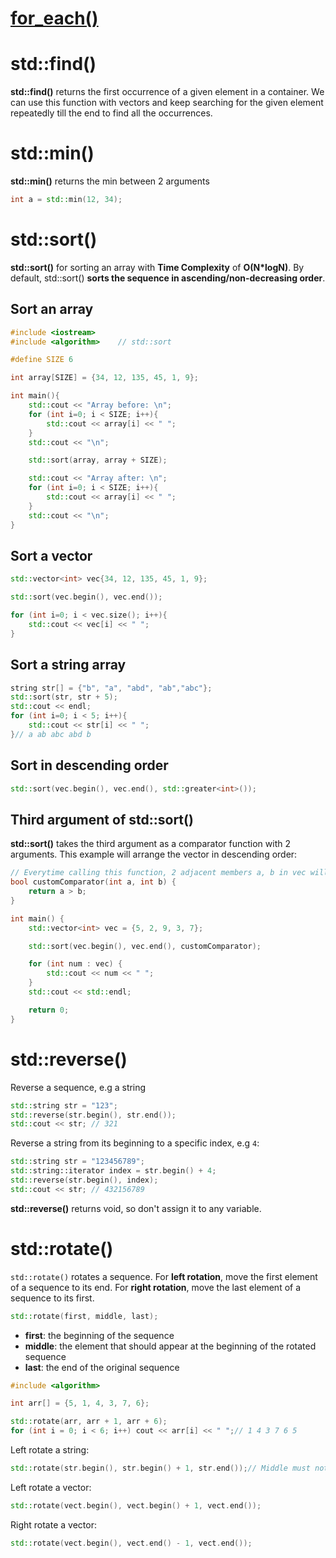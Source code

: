 # [for_each()](https://github.com/TranPhucVinh/Cplusplus/tree/master/Introduction/Function#for_each)

# std::find()
**std::find()** returns the first occurrence of a given element in a container. We can use this function with vectors and keep searching for the given element repeatedly till the end to find all the occurrences.
# std::min()
**std::min()** returns the min between 2 arguments
```cpp
int a = std::min(12, 34);
```
# std::sort()
**std::sort()** for sorting an array with **Time Complexity** of **O(N*logN)**. By default, std::sort() **sorts the sequence in ascending/non-decreasing order**.

## Sort an array
```cpp
#include <iostream>
#include <algorithm>    // std::sort

#define SIZE 6

int array[SIZE] = {34, 12, 135, 45, 1, 9};

int main(){
    std::cout << "Array before: \n";
    for (int i=0; i < SIZE; i++){
		std::cout << array[i] << " ";
	}
    std::cout << "\n";

	std::sort(array, array + SIZE);

    std::cout << "Array after: \n";
    for (int i=0; i < SIZE; i++){
		std::cout << array[i] << " ";
	}
    std::cout << "\n";
}
```
## Sort a vector
```cpp
std::vector<int> vec{34, 12, 135, 45, 1, 9};

std::sort(vec.begin(), vec.end());

for (int i=0; i < vec.size(); i++){
	std::cout << vec[i] << " ";
}
```
## Sort a string array
```cpp
string str[] = {"b", "a", "abd", "ab","abc"};
std::sort(str, str + 5);
std::cout << endl;
for (int i=0; i < 5; i++){
	std::cout << str[i] << " ";
}// a ab abc abd b
```
## Sort in descending order
```cpp
std::sort(vec.begin(), vec.end(), std::greater<int>());
```
## Third argument of std::sort()
**std::sort()** takes the third argument as a comparator function with 2 arguments. This example will arrange the vector in descending order:
```cpp
// Everytime calling this function, 2 adjacent members a, b in vec will be arranged so that a > b
bool customComparator(int a, int b) {
    return a > b;
}

int main() {
    std::vector<int> vec = {5, 2, 9, 3, 7};

    std::sort(vec.begin(), vec.end(), customComparator);

    for (int num : vec) {
        std::cout << num << " ";
    }
    std::cout << std::endl;

    return 0;
}
```
# std::reverse()
Reverse a sequence, e.g a string
```cpp
std::string str = "123";
std::reverse(str.begin(), str.end());
std::cout << str; // 321
```
Reverse a string from its beginning to a specific index, e.g ``4``:
```cpp
std::string str = "123456789";
std::string::iterator index = str.begin() + 4;
std::reverse(str.begin(), index);
std::cout << str; // 432156789
```
**std::reverse()** returns void, so don't assign it to any variable.
# std::rotate()
``std::rotate()`` rotates a sequence. For **left rotation**, move the first element of a sequence to its end. For **right rotation**, move the last element of a sequence to its first.

```cpp
std::rotate(first, middle, last);
```
* **first**: the beginning of the sequence
* **middle**: the element that should appear at the beginning of the rotated sequence
* **last**:	the end of the original sequence
```cpp
#include <algorithm>

int arr[] = {5, 1, 4, 3, 7, 6};

std::rotate(arr, arr + 1, arr + 6);
for (int i = 0; i < 6; i++) cout << arr[i] << " ";// 1 4 3 7 6 5
```
Left rotate a string:
```cpp
std::rotate(str.begin(), str.begin() + 1, str.end());// Middle must not be str[1]
```
Left rotate a vector:
```cpp
std::rotate(vect.begin(), vect.begin() + 1, vect.end());
```
Right rotate a vector:
```cpp
std::rotate(vect.begin(), vect.end() - 1, vect.end());
```
